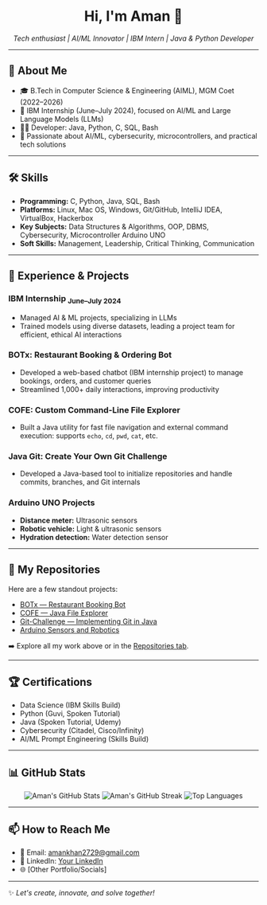 <h1 align="center">Hi, I'm Aman 👋</h1>

<p align="center">
  <em>Tech enthusiast | AI/ML Innovator | IBM Intern | Java & Python Developer</em>
</p>

---

## 🚀 About Me

- 🎓 B.Tech in Computer Science & Engineering (AIML), MGM Coet (2022–2026)
- 🤖 IBM Internship (June–July 2024), focused on AI/ML and Large Language Models (LLMs)
- 🧑‍💻 Developer: Java, Python, C, SQL, Bash
- 💼 Passionate about AI/ML, cybersecurity, microcontrollers, and practical tech solutions

---

## 🛠️ Skills

- **Programming:** C, Python, Java, SQL, Bash
- **Platforms:** Linux, Mac OS, Windows, Git/GitHub, IntelliJ IDEA, VirtualBox, Hackerbox
- **Key Subjects:** Data Structures & Algorithms, OOP, DBMS, Cybersecurity, Microcontroller Arduino UNO
- **Soft Skills:** Management, Leadership, Critical Thinking, Communication

---

## 💼 Experience & Projects

### **IBM Internship** <sub>June–July 2024</sub>
- Managed AI & ML projects, specializing in LLMs
- Trained models using diverse datasets, leading a project team for efficient, ethical AI interactions

### **BOTx: Restaurant Booking & Ordering Bot**
- Developed a web-based chatbot (IBM internship project) to manage bookings, orders, and customer queries
- Streamlined 1,000+ daily interactions, improving productivity

### **COFE: Custom Command-Line File Explorer**
- Built a Java utility for fast file navigation and external command execution: supports `echo`, `cd`, `pwd`, `cat`, etc.

### **Java Git: Create Your Own Git Challenge**
- Developed a Java-based tool to initialize repositories and handle commits, branches, and Git internals

### **Arduino UNO Projects**
- **Distance meter:** Ultrasonic sensors
- **Robotic vehicle:** Light & ultrasonic sensors
- **Hydration detection:** Water detection sensor

---

## 📂 My Repositories

Here are a few standout projects:

- [BOTx — Restaurant Booking Bot](https://github.com/Aman-pr/BOTx)
- [COFE — Java File Explorer](https://github.com/Aman-pr/COFE)
- [Git-Challenge — Implementing Git in Java](https://github.com/Aman-pr/Git-Challenge)
- [Arduino Sensors and Robotics](https://github.com/Aman-pr/Arduino-Projects)

➡️ Explore all my work above or in the [Repositories tab](https://github.com/Aman-pr?tab=repositories).

---

## 🏆 Certifications

- Data Science (IBM Skills Build)
- Python (Guvi, Spoken Tutorial)
- Java (Spoken Tutorial, Udemy)
- Cybersecurity (Citadel, Cisco/Infinity)
- AI/ML Prompt Engineering (Skills Build)

---

## 📊 GitHub Stats

<p align="center">
  <img src="https://github-readme-stats.vercel.app/api?username=Aman-pr&show_icons=true&theme=default" alt="Aman's GitHub Stats" />
  <img src="https://github-readme-streak-stats.herokuapp.com/?user=Aman-pr&theme=default" alt="Aman's GitHub Streak" />
  <img src="https://github-readme-stats.vercel.app/api/top-langs/?username=Aman-pr&layout=compact&theme=default" alt="Top Languages" />
</p>

---

## 📫 How to Reach Me

- 📧 Email: amankhan2729@gmail.com
- 💼 LinkedIn: [Your LinkedIn](#)
- 🌐 [Other Portfolio/Socials]

---

<!-- Badges and extras can be added with [Shields.io](https://shields.io) -->

✨ _Let's create, innovate, and solve together!_

